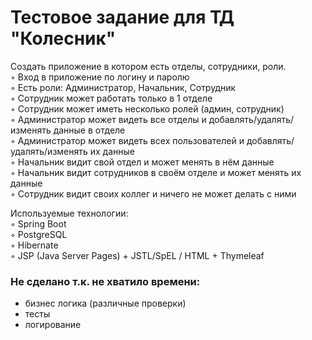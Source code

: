 # Тестовое задание для ТД "Колесник"

Создать приложение в котором есть отделы, сотрудники, роли.  
◦ Вход в приложение по логину и паролю  
◦ Есть роли: Администратор, Начальник, Сотрудник  
◦ Сотрудник может работать только в 1 отделе  
◦ Сотрудник может иметь несколько ролей (админ, сотрудник)  
◦ Администратор может видеть все отделы и добавлять/удалять/изменять данные в отделе  
◦ Администратор может видеть всех пользователей и добавлять/удалять/изменять их данные  
◦ Начальник видит свой отдел и может менять в нём данные  
◦ Начальник видит сотрудников в своём отделе и может менять их данные  
◦ Сотрудник видит своих коллег и ничего не может делать с ними

Используемые технологии:  
◦ Spring Boot  
◦ PostgreSQL  
◦ Hibernate  
◦ JSP (Java Server Pages) + JSTL/SpEL / HTML + Thymeleaf

 
### Не сделано т.к. не хватило времени:
- бизнес логика (различные проверки)
- тесты
- логирование  
